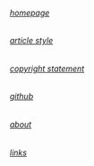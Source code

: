 ###### &emsp;&emsp;[homepage](https://tgbamg.me)
###### &emsp;&emsp;[article style](/写作原则.md)
###### &emsp;&emsp;[copyright statement](/版权声明.md)
###### &emsp;&emsp;[github](https://github.com/tgbamg)
###### &emsp;&emsp;[about](/about.md)
###### &emsp;&emsp;[links](/zh-cn/)
